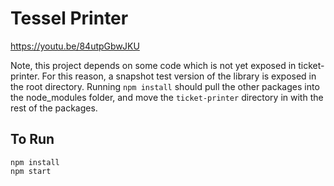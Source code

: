# Tessel Printer

https://youtu.be/84utpGbwJKU

Note, this project depends on some code which is not yet exposed in
ticket-printer. For this reason, a snapshot test version of the library is
exposed in the root directory. Running `npm install` should pull the other 
packages into the node_modules folder, and move the `ticket-printer` directory
in with the rest of the packages.

## To Run
```
npm install
npm start
```
